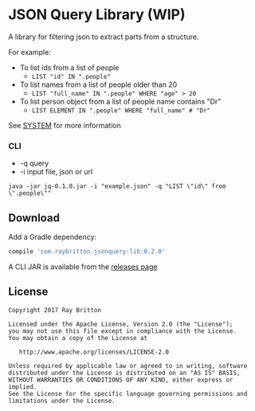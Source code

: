 # JSON Query Library (WIP)

A library for filtering json to extract parts from a structure.

For example:
* To list ids from a list of people
    * `LIST "id" IN ".people"`
* To list names from a list of people older than 20
    * `LIST "full_name" IN ".people" WHERE "age" > 20`
* To list person object from a list of people name contains "Dr"
    * `LIST ELEMENT IN ".people" WHERE "full_name" # "Dr"`
    
See [SYSTEM](https://github.com/raybritton/json-query/blob/0.2.0/SYSTEM.md) for more information

### CLI

* -q query
* -i input file, json or url

`java -jar jq-0.1.0.jar -i "example.json" -q "LIST \"id\" from \".people\""`

## Download

Add a Gradle dependency:

```groovy
compile 'com.raybritton.jsonquery:lib:0.2.0'
```

A CLI JAR is available from the [releases page](https://github.com/raybritton/json-query/releases)

## License

```
Copyright 2017 Ray Britton

Licensed under the Apache License, Version 2.0 (the "License");
you may not use this file except in compliance with the License.
You may obtain a copy of the License at

   http://www.apache.org/licenses/LICENSE-2.0

Unless required by applicable law or agreed to in writing, software
distributed under the License is distributed on an "AS IS" BASIS,
WITHOUT WARRANTIES OR CONDITIONS OF ANY KIND, either express or implied.
See the License for the specific language governing permissions and
limitations under the License.
```
